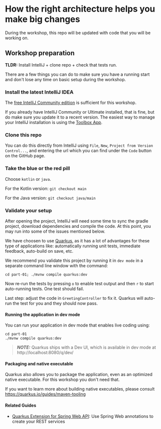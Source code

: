 # How the right architecture helps you make big changes

During the workshop, this repo will be updated with code that you will be working on.

## Workshop preparation

**TLDR:** Install IntelliJ + clone repo + check that tests run.

There are a few things you can do to make sure you have a running start and don't lose any time on basic setup during
the workshop.

### Install the latest IntelliJ IDEA

The [free IntelliJ Community edition](https://www.jetbrains.com/idea/download/) is sufficient for this workshop.

If you already have IntelliJ Community or Ultimate installed, that is fine, but do make sure you update it to a recent
version.
The easiest way to manage your IntelliJ installation is using the [Toolbox App](https://www.jetbrains.com/toolbox-app/).

### Clone this repo

You can do this directly from IntelliJ using `File`, `New`, `Project from Version Control...`, and entering the url
which you can find under the `Code` button on the GitHub page.

### Take the blue or the red pill

Choose `kotlin` or `java`.

For the Kotlin version: `git checkout main`

For the Java version: `git checkout java/main`

### Validate your setup

After opening the project, IntelliJ will need some time to sync the gradle project, download dependencies and compile
the code. At this point, you may run into some of the issues mentioned below.

We have choosen to use [Quarkus](https://quarkus.io), as it has a lot of advantages for these type of applications like:
automatically running unit tests, immediate feedback, auto-build on save, etc.

We recommend you validate this project by running it in `dev mode` in a separate command line window with the command:

```cd part-01; ./mvnw compile quarkus:dev```

Now re-run the tests by pressing `o` to enable test output and then `r` to start auto-running tests.
One test should fail.

Last step: adjust the code in `GreetingController` to fix it. Quarkus will auto-run the test for you and
they should now pass.

#### Running the application in dev mode

You can run your application in dev mode that enables live coding using:

```shell script
cd part-01
./mvnw compile quarkus:dev
```

> **_NOTE:_**  Quarkus ships with a Dev UI, which is available in dev mode at http://localhost:8080/q/dev/

#### Packaging and native executable

Quarkus also allows you to package the application, even as an optimized native executable. For this workshop you don't
need that.

If you want to learn more about building native executables, please consult https://quarkus.io/guides/maven-tooling

#### Related Guides

- [Quarkus Extension for Spring Web API](https://quarkus.io/guides/spring-web): Use Spring Web annotations to
  create your REST services
